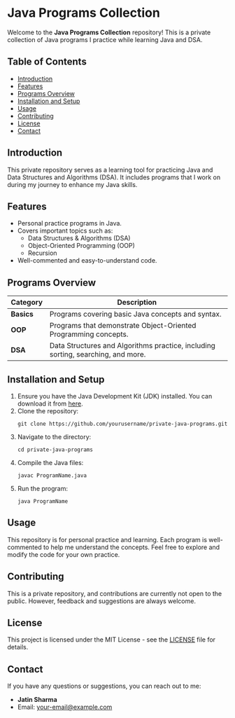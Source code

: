<!DOCTYPE html>
<html lang="en">
<head>
    <meta charset="UTF-8">
    <meta name="viewport" content="width=device-width, initial-scale=1.0">
    <meta http-equiv="X-UA-Compatible" content="ie=edge">
<body>

<h1>Java Programs Collection</h1>

<p>Welcome to the <strong>Java Programs Collection</strong> repository! This is a private collection of Java programs I practice while learning Java and DSA.</p>

<h2>Table of Contents</h2>
<ul>
    <li><a href="#introduction">Introduction</a></li>
    <li><a href="#features">Features</a></li>
    <li><a href="#programs-overview">Programs Overview</a></li>
    <li><a href="#installation-and-setup">Installation and Setup</a></li>
    <li><a href="#usage">Usage</a></li>
    <li><a href="#contributing">Contributing</a></li>
    <li><a href="#license">License</a></li>
    <li><a href="#contact">Contact</a></li>
</ul>

<h2 id="introduction">Introduction</h2>
<p>This private repository serves as a learning tool for practicing Java and Data Structures and Algorithms (DSA). It includes programs that I work on during my journey to enhance my Java skills.</p>

<h2 id="features">Features</h2>
<ul>
    <li>Personal practice programs in Java.</li>
    <li>Covers important topics such as:
        <ul>
            <li>Data Structures & Algorithms (DSA)</li>
            <li>Object-Oriented Programming (OOP)</li>
            <li>Recursion</li>
        </ul>
    </li>
    <li>Well-commented and easy-to-understand code.</li>
</ul>

<h2 id="programs-overview">Programs Overview</h2>

<table>
    <thead>
        <tr>
            <th>Category</th>
            <th>Description</th>
        </tr>
    </thead>
    <tbody>
        <tr>
            <td><strong>Basics</strong></td>
            <td>Programs covering basic Java concepts and syntax.</td>
        </tr>
        <tr>
            <td><strong>OOP</strong></td>
            <td>Programs that demonstrate Object-Oriented Programming concepts.</td>
        </tr>
        <tr>
            <td><strong>DSA</strong></td>
            <td>Data Structures and Algorithms practice, including sorting, searching, and more.</td>
        </tr>
    </tbody>
</table>

<h2 id="installation-and-setup">Installation and Setup</h2>
<ol>
    <li>Ensure you have the Java Development Kit (JDK) installed. You can download it from <a href="https://www.oracle.com/java/technologies/javase-jdk11-downloads.html" target="_blank">here</a>.</li>
    <li>Clone the repository:
        <pre><code>git clone https://github.com/yourusername/private-java-programs.git</code></pre>
    </li>
    <li>Navigate to the directory:
        <pre><code>cd private-java-programs</code></pre>
    </li>
    <li>Compile the Java files:
        <pre><code>javac ProgramName.java</code></pre>
    </li>
    <li>Run the program:
        <pre><code>java ProgramName</code></pre>
    </li>
</ol>

<h2 id="usage">Usage</h2>
<p>This repository is for personal practice and learning. Each program is well-commented to help me understand the concepts. Feel free to explore and modify the code for your own practice.</p>

<h2 id="contributing">Contributing</h2>
<p>This is a private repository, and contributions are currently not open to the public. However, feedback and suggestions are always welcome.</p>

<h2 id="license">License</h2>
<p>This project is licensed under the MIT License - see the <a href="LICENSE">LICENSE</a> file for details.</p>

<h2 id="contact">Contact</h2>
<p>If you have any questions or suggestions, you can reach out to me:</p>
<ul>
    <li><strong>Jatin Sharma</strong></li>
    <li>Email: <a href="mailto:jatin2026.be23@chitkara.edu.in">your-email@example.com</a></li>
</ul>

</body>
</html>
